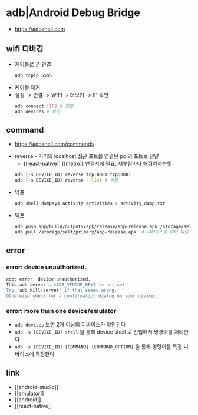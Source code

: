 # adb|Android Debug Bridge
+ https://adbshell.com

## wifi 디버깅
- 케이블로 폰 연결
  ```sh
  adb tcpip 5555
  ```
- 케이블 제거
- 설정 -> 연결 -> WIFI -> 더보기 -> IP 확인
  ```sh
  adb connect [IP] # 연결
  adb devices # 확인
  ``` 

## command
+ https://adbshell.com/commands
- reverse - 기기의 localhost 접근 포트를 연결된 pc 의 포트로 전달
  - [[react-native]] [[metro]] 연결시에 필요, 재부팅마다 해줘야하는듯
  ```sh
  adb [-s DEVICE_ID] reverse tcp:8081 tcp:8081
  adb [-s DEVICE_ID] reverse --list # 목록
  ```
- 덤프
  ```sh
  adb shell dumpsys activity activities > activity_dump.txt
  ```
- 덤프
  ```sh
  adb push app/build/outputs/apk/release/app-release.apk /storage/self/primary/Download/ # 디바이스로 파일 복사
  adb pull /storage/self/primary/app-release.apk  # 디바이스로 부터 파일 복사
  ```

## error
### error: device unauthorized.
```sh
adb: error: device unauthorized.
This adb server's $ADB_VENDOR_KEYS is not set
Try 'adb kill-server' if that seems wrong.
Otherwise check for a confirmation dialog on your device.
```

### error: more than one device/emulator
- `adb devices` 보면 2개 이상의 디바이스가 확인된다
- `adb -s [DEVICE_ID] shell` 을 통해 device shell 로 진입해서 명령어를 처리한다
- `adb -s [DEVICE_ID] [COMMAND] [COMMAND_OPTION]` 을 통해 명령어를 특정 디바이스에 특정한다

## link
- [[android-studio]]
- [[emulator]]
- [[android]]
- [[react-native]]
